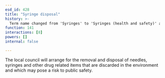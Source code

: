```yaml
---
esd_id: 428
title: "Syringe disposal"
history: >-
  Term name changed from 'Syringes' to 'Syringes (health and safety)' and scope notes added in version 2.02. Term name changed from 'Syringes (health and safety)' to 'Safety - syringes - disposal' in version 3.00. Name changed to 'Syringe disposal' in version 4.00.
function: 141
interactions: [8]
powers: []
internal: false

---
```


The local council will arrange for the removal and disposal of needles, syringes and other drug related items that are discarded in the environment and which may pose a risk to public safety.


